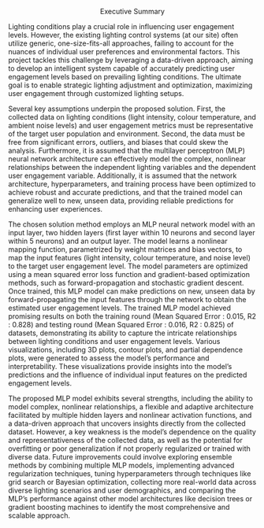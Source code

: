 
<p align="center">
  Executive Summary
</p>
Lighting conditions play a crucial role in influencing user engagement levels. However, the existing
lighting control systems (at our site) often utilize generic, one-size-fits-all approaches, failing
to account for the nuances of individual user preferences and environmental factors. This project
tackles this challenge by leveraging a data-driven approach, aiming to develop an intelligent system
capable of accurately predicting user engagement levels based on prevailing lighting conditions. The
ultimate goal is to enable strategic lighting adjustment and optimization, maximizing user engagement
through customized lighting setups.

Several key assumptions underpin the proposed solution. First, the collected data on lighting
conditions (light intensity, colour temperature, and ambient noise levels) and user engagement metrics
must be representative of the target user population and environment. Second, the data must
be free from significant errors, outliers, and biases that could skew the analysis. Furthermore, it is
assumed that the multilayer perceptron (MLP) neural network architecture can effectively model the
complex, nonlinear relationships between the independent lighting variables and the dependent user
engagement variable. Additionally, it is assumed that the network architecture, hyperparameters,
and training process have been optimized to achieve robust and accurate predictions, and that the
trained model can generalize well to new, unseen data, providing reliable predictions for enhancing
user experiences.

The chosen solution method employs an MLP neural network model with an input layer, two
hidden layers (first layer within 10 neurons and second layer within 5 neurons) and an output layer.
The model learns a nonlinear mapping function, parametrized by weight matrices and bias vectors,
to map the input features (light intensity, colour temperature, and noise level) to the target user
engagement level. The model parameters are optimized using a mean squared error loss function and
gradient-based optimization methods, such as forward-propagation and stochastic gradient descent.
Once trained, this MLP model can make predictions on new, unseen data by forward-propagating
the input features through the network to obtain the estimated user engagement levels.
The trained MLP model achieved promising results on both the training round (Mean Squared Error :
0.015, R2 : 0.828) and testing round (Mean Squared Error : 0.016, R2 : 0.825) of datasets, demonstrating
its ability to capture the intricate relationships between lighting conditions and user engagement
levels. Various visualizations, including 3D plots, contour plots, and partial dependence
plots, were generated to assess the model’s performance and interpretability. These visualizations
provide insights into the model’s predictions and the influence of individual input features on the
predicted engagement levels.

The proposed MLP model exhibits several strengths, including the ability to model complex,
nonlinear relationships, a flexible and adaptive architecture facilitated by multiple hidden layers and
nonlinear activation functions, and a data-driven approach that uncovers insights directly from the
collected dataset. However, a key weakness is the model’s dependence on the quality and representativeness
of the collected data, as well as the potential for overfitting or poor generalization if
not properly regularized or trained with diverse data. Future improvements could involve exploring
ensemble methods by combining multiple MLP models, implementing advanced regularization
techniques, tuning hyperparameters through techniques like grid search or Bayesian optimization,
collecting more real-world data across diverse lighting scenarios and user demographics, and comparing
the MLP’s performance against other model architectures like decision trees or gradient boosting
machines to identify the most comprehensive and scalable approach.
